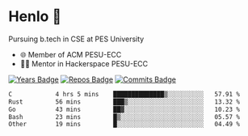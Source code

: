 
# Henlo 🌊

Pursuing b.tech in CSE at PES University

 - 🌐 Member of ACM PESU-ECC
 - 👨‍💻 Mentor in Hackerspace PESU-ECC

 [![Years Badge](https://badges.pufler.dev/years/bwaklog)](https://badges.pufler.dev) 
 [![Repos Badge](https://badges.pufler.dev/repos/bwaklog)](https://badges.pufler.dev)
 [![Commits Badge](https://badges.pufler.dev/commits/monthly/bwaklog)](https://badges.pufler.dev)

<!--START_SECTION:waka-->

```txt
C            4 hrs 5 mins    ██████████████▒░░░░░░░░░░   57.91 %
Rust         56 mins         ███▒░░░░░░░░░░░░░░░░░░░░░   13.32 %
Go           43 mins         ██▓░░░░░░░░░░░░░░░░░░░░░░   10.23 %
Bash         23 mins         █▒░░░░░░░░░░░░░░░░░░░░░░░   05.57 %
Other        19 mins         █░░░░░░░░░░░░░░░░░░░░░░░░   04.49 %
```

<!--END_SECTION:waka-->
